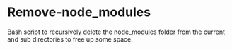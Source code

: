 # Remove-node_modules
Bash script to recursively delete the node_modules folder from the current and sub directories to free up some space.
